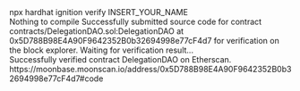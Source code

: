 <div id="termynal" data-termynal>
    <span data-ty="input"><span class="file-path"></span> npx hardhat ignition verify INSERT_YOUR_NAME</span>
    <br>
    <span data-ty>Nothing to compile</span>
    <span data-ty>Successfully submitted source code for contract
contracts/DelegationDAO.sol:DelegationDAO at 0x5D788B98E4A90F9642352B0b32694998e77cF4d7 for verification on the block explorer. Waiting for verification result...</span>
    <br>
    <span data-ty>Successfully verified contract DelegationDAO on Etherscan.</span>
    <br>
    <span data-ty>https://moonbase.moonscan.io/address/0x5D788B98E4A90F9642352B0b32694998e77cF4d7#code</span>
    <span data-ty="input"><span class="file-path"></span></span>
</div>
